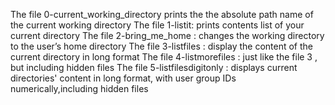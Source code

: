 The file 0-current_working_directory prints the the absolute path name of the current working directory
The file 1-listit:  prints contents list of your current directory
The file 2-bring_me_home : changes the working directory to the user’s home directory
The file 3-listfiles : display the content of the current directory in long format
The file 4-listmorefiles : just like the file 3 , but including hidden files
The file  5-listfilesdigitonly : displays current directories' content in long format, with user group IDs numerically,including hidden files


